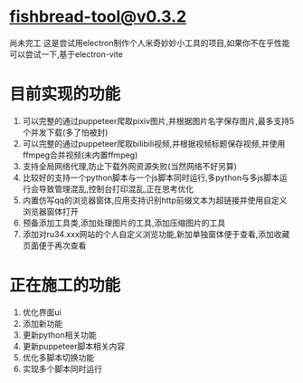 # fishbread-tool@v0.3.2
尚未完工
这是尝试用electron制作个人米奇妙妙小工具的项目,如果你不在乎性能可以尝试一下,基于electron-vite
# 目前实现的功能
1. 可以完整的通过puppeteer爬取pixiv图片,并根据图片名字保存图片,最多支持5个并发下载(多了怕被封)
2. 可以完整的通过puppeteer爬取bilibili视频,并根据视频标题保存视频,并使用ffmpeg合并视频(未内置ffmpeg)
3. 支持全局网络代理,防止下载外网资源失败(当然网络不好另算)
4. 比较好的支持一个python脚本与一个js脚本同时运行,多python与多js脚本运行会导致管理混乱,控制台打印混乱,正在思考优化
5. 内置仿写qq的浏览器窗体,应用支持识别http前缀文本为超链接并使用自定义浏览器窗体打开
6. 预备添加工具类,添加处理图片的工具,添加压缩图片的工具
7. 添加对ru34.xxx网站的个人自定义浏览功能,新加单独窗体便于查看,添加收藏页面便于再次查看
# 正在施工的功能
1. 优化界面ui
2. 添加新功能
3. 更新python相关功能
4. 更新puppeteer脚本相关内容
5. 优化多脚本切换功能
6. 实现多个脚本同时运行
